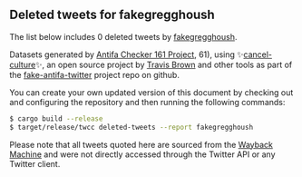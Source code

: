 ## Deleted tweets for fakegregghoush

The list below includes 0 deleted tweets by
[fakegregghoush](https://twitter.com/fakegregghoush).



Datasets generated by [Antifa Checker 161 Project](https://twitter.com/antifacheck161), 61), using ✨[cancel-culture](https://github.com/travisbrown/cancel-culture)✨, an open source project by 
[Travis Brown](https://twitter.com/travisbrown) and other tools as part of the 
[fake-antifa-twitter](https://github.com/antifacheck161/fake-antifa-twitter) project repo on github.

You can create your own updated version of this document by checking out and configuring the
repository and then running the following commands:

```bash
$ cargo build --release
$ target/release/twcc deleted-tweets --report fakegregghoush
```

Please note that all tweets quoted here are sourced from the
[Wayback Machine](https://web.archive.org) and were not directly accessed through the Twitter API or
any Twitter client.

